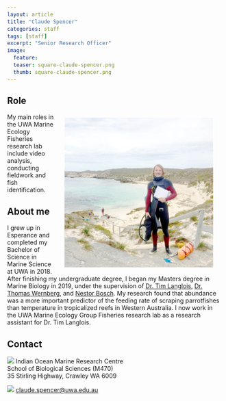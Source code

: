```yaml
---
layout: article
title: "Claude Spencer"
categories: staff
tags: [staff]
excerpt: "Senior Research Officer"
image:
  feature: 
  teaser: square-claude-spencer.png
  thumb: square-claude-spencer.png
---
```

## Role
<img src='/images/square-claude-spencer.png' align='right' width="350" hspace="20" vspace="10">
My main roles in the UWA Marine Ecology Fisheries research lab include video analysis, conducting fieldwork and fish identification.

## About me
I grew up in Esperance and completed my Bachelor of Science in Marine Science at UWA in 2018. After finishing my undergraduate degree, I began my Masters degree in Marine Biology in 2019, under the supervision of [Dr. Tim Langlois](https://uwamegfisheries.github.io/researchers/tim-langlois/), [Dr. Thomas Wernberg](https://research-repository.uwa.edu.au/en/persons/thomas-wernberg), and [Nestor Bosch](https://marineecology.io//phd-students/nestor-bosch/). My research found that abundance was a more important predictor of the feeding rate of scraping parrotfishes than temperature in tropicalized reefs in Western Australia. I now work in the UWA Marine Ecology Group Fisheries research lab as a research assistant for Dr. Tim Langlois.

## Contact
<img src='/images/icons/building-regular.svg' width="15px"> Indian Ocean Marine Research Centre <br>
School of Biological Sciences (M470)<br>
35 Stirling Highway, Crawley WA 6009

<img src='/images/icons/envelope-regular.svg' width="15px"> <a href="mailto:claude.spencer@uwa.edu.au"> claude.spencer@uwa.edu.au</a><br>

